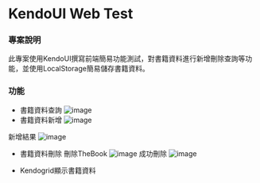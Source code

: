 # KendoUI Web Test

### 專案說明
此專案使用KendoUI撰寫前端簡易功能測試，對書籍資料進行新增刪除查詢等功能，並使用LocalStorage簡易儲存書籍資料。

### 功能
- 書籍資料查詢
![image](https://hackmd.io/_uploads/HyARTsuLh.png)
- 書籍資料新增
![image](https://hackmd.io/_uploads/SyF-Ci_8h.png)

新增結果
![image](https://hackmd.io/_uploads/r1XSRj_In.png)

- 書籍資料刪除
刪除TheBook
![image](https://hackmd.io/_uploads/r1cdRj_Un.png)
成功刪除
![image](https://hackmd.io/_uploads/SydKAodLn.png)

- Kendogrid顯示書籍資料